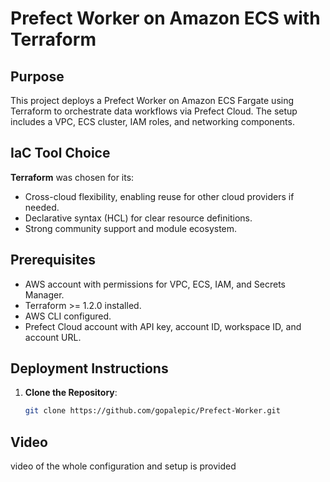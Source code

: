 # Prefect Worker on Amazon ECS with Terraform

## Purpose
This project deploys a Prefect Worker on Amazon ECS Fargate using Terraform to orchestrate data workflows via Prefect Cloud. The setup includes a VPC, ECS cluster, IAM roles, and networking components.

## IaC Tool Choice
**Terraform** was chosen for its:
- Cross-cloud flexibility, enabling reuse for other cloud providers if needed.
- Declarative syntax (HCL) for clear resource definitions.
- Strong community support and module ecosystem.

## Prerequisites
- AWS account with permissions for VPC, ECS, IAM, and Secrets Manager.
- Terraform >= 1.2.0 installed.
- AWS CLI configured.
- Prefect Cloud account with API key, account ID, workspace ID, and account URL.

## Deployment Instructions
1. **Clone the Repository**:
   ```bash
   git clone https://github.com/gopalepic/Prefect-Worker.git


## Video  
 video of the whole configuration and setup is provided  